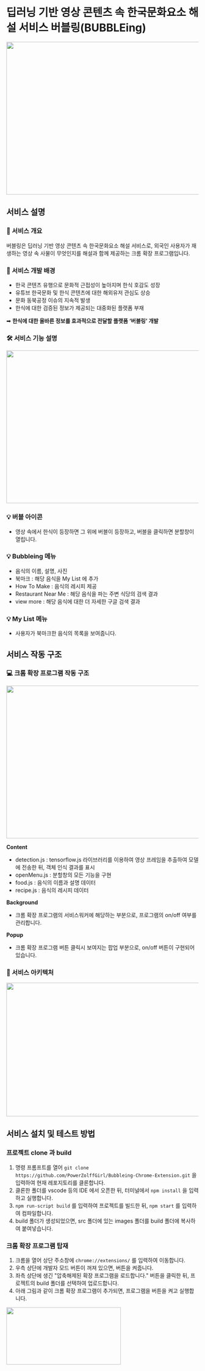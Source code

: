 # 딥러닝 기반 영상 콘텐츠 속 한국문화요소 해설 서비스 버블링(BUBBLEing)

<img src = "https://user-images.githubusercontent.com/78165538/170541583-7df1dffe-18a3-49f5-8c88-855c53ca74ed.png" width="700" height="400">

## 서비스 설명

### :gift: 서비스 개요
버블링은 딥러닝 기반 영상 콘텐츠 속 한국문화요소 해설 서비스로, 외국인 사용자가 재생하는 영상 속 사물이 무엇인지를 해설과 함께 제공하는 크롬 확장 프로그램입니다.

### :art: 서비스 개발 배경
- 한국 콘텐츠 유행으로 문화적 근접성이 높아지며 한식 호감도 성장  
- 유튜브 한국문화 및 한식 콘텐츠에 대한 해외유저 관심도 상승
- 문화 동북공정 이슈의 지속적 발생
- 한식에 대한 검증된 정보가 제공되는 대중화된 플랫폼 부재  

➡ **한식에 대한 올바른 정보를 효과적으로 전달할 플랫폼 ‘버블링’ 개발**
### 🛠️ 서비스 기능 설명
<img src = "https://user-images.githubusercontent.com/78165538/170545584-aca304a0-5c33-4814-b370-861d6a4092be.png" width="700" height="400">  

### :bulb: 버블 아이콘
- 영상 속에서 한식이 등장하면 그 위에 버블이 등장하고, 버블을 클릭하면 분할창이 열립니다.   
### :bulb: Bubbleing 메뉴 
- 음식의 이름, 설명, 사진  
- 북마크 : 해당 음식을 My List 에 추가  
- How To Make : 음식의 레시피 제공  
- Restaurant Near Me : 해당 음식을 파는 주변 식당의 검색 결과  
- view more : 해당 음식에 대한 더 자세한 구글 검색 결과  
### :bulb: My List 메뉴
- 사용자가 북마크한 음식의 목록을 보여줍니다.
## 서비스 작동 구조
### 💻 크롬 확장 프로그램 작동 구조
<img src = "https://user-images.githubusercontent.com/78165538/170555331-23c33566-2975-44d6-a648-e25fc82a5a36.png" width="700" height="400">

**Content**
- detection.js : tensorflow.js 라이브러리를 이용하여 영상 프레임을 추출하여 모델에 전송한 뒤, 객체 인식 결과를 표시
- openMenu.js : 분할창의 모든 기능을 구현
- food.js : 음식의 이름과 설명 데이터
- recipe.js : 음식의 레시피 데이터  

**Background**  
- 크롬 확장 프로그램의 서비스워커에 해당하는 부분으로, 프로그램의 on/off 여부를 관리합니다.  

**Popup**  
- 크롬 확장 프로그램 버튼 클릭시 보여지는 팝업 부분으로, on/off 버튼이 구현되어 있습니다.  

### :wrench: 서비스 아키텍처
<img src = "https://user-images.githubusercontent.com/78165538/170556843-1c7df14b-3259-40ea-bdf6-2109286cc925.png" width="700" height="350">

## 서비스 설치 및 테스트 방법
### 프로젝트 clone 과 build  
1) 명령 프롬프트를 열어  ``git clone https://github.com/PowerZolffGirl/Bubbleing-Chrome-Extension.git``  을 입력하여 현재 레포지토리를 클론합니다.
2) 클론한 폴더를 vscode 등의 IDE 에서 오픈한 뒤, 터미널에서 ``npm install`` 을 입력하고 실행합니다.
3) ``npm run-script build``  를 입력하여 프로젝트를 빌드한 뒤, ``npm start`` 를 입력하여 컴파일합니다.
4) build 폴더가 생성되었으면, src 폴더에 있는 images 폴더를 build 폴더에 복사하여 붙여넣습니다.

### 크롬 확장 프로그램 탑재  
1) 크롬을 열어 상단 주소창에 ``chrome://extensions/`` 를 입력하여 이동합니다.
2) 우측 상단에 개발자 모드 버튼이 꺼져 있으면, 버튼을 켜줍니다.
3) 좌측 상단에 생긴 "압축해제된 확장 프로그램을 로드합니다." 버튼을 클릭한 뒤, 프로젝트의 build 폴더를 선택하여 업로드합니다.
4) 아래 그림과 같이 크롬 확장 프로그램이 추가되면, 프로그램을 버튼을 켜고 실행합니다.
<img src = "https://user-images.githubusercontent.com/78165538/170560278-c4c11e84-c0a6-4f28-ad2c-cf1fbf7b7cc0.png" width="300" height="150">



